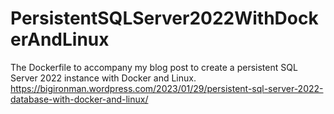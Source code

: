 # PersistentSQLServer2022WithDockerAndLinux
The Dockerfile to accompany my blog post to create a persistent SQL Server 2022 instance with Docker and Linux.
https://bigironman.wordpress.com/2023/01/29/persistent-sql-server-2022-database-with-docker-and-linux/
